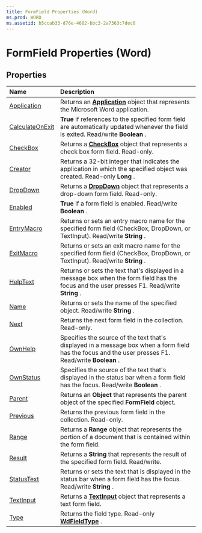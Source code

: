 ```yaml
---
title: FormField Properties (Word)
ms.prod: WORD
ms.assetid: b5ccab33-d76e-4682-bbc3-2a7363c7dec0
---
```



# FormField Properties (Word)

## Properties



|**Name**|**Description**|
|:-----|:-----|
|[Application](formfield-application-property-word.md)|Returns an  **[Application](application-object-word.md)** object that represents the Microsoft Word application.|
|[CalculateOnExit](formfield-calculateonexit-property-word.md)| **True** if references to the specified form field are automatically updated whenever the field is exited. Read/write **Boolean** .|
|[CheckBox](formfield-checkbox-property-word.md)|Returns a  **[CheckBox](checkbox-object-word.md)** object that represents a check box form field. Read-only.|
|[Creator](formfield-creator-property-word.md)|Returns a 32-bit integer that indicates the application in which the specified object was created. Read-only  **Long** .|
|[DropDown](formfield-dropdown-property-word.md)|Returns a  **[DropDown](dropdown-object-word.md)** object that represents a drop-down form field. Read-only.|
|[Enabled](formfield-enabled-property-word.md)| **True** if a form field is enabled. Read/write **Boolean** .|
|[EntryMacro](formfield-entrymacro-property-word.md)|Returns or sets an entry macro name for the specified form field (CheckBox, DropDown, or TextInput). Read/write  **String** .|
|[ExitMacro](formfield-exitmacro-property-word.md)|Returns or sets an exit macro name for the specified form field (CheckBox, DropDown, or TextInput). Read/write  **String** .|
|[HelpText](formfield-helptext-property-word.md)|Returns or sets the text that's displayed in a message box when the form field has the focus and the user presses F1. Read/write  **String** .|
|[Name](formfield-name-property-word.md)|Returns or sets the name of the specified object. Read/write  **String** .|
|[Next](formfield-next-property-word.md)|Returns the next form field in the collection. Read-only.|
|[OwnHelp](formfield-ownhelp-property-word.md)|Specifies the source of the text that's displayed in a message box when a form field has the focus and the user presses F1. Read/write  **Boolean** .|
|[OwnStatus](formfield-ownstatus-property-word.md)|Specifies the source of the text that's displayed in the status bar when a form field has the focus. Read/write  **Boolean** .|
|[Parent](formfield-parent-property-word.md)|Returns an  **Object** that represents the parent object of the specified **FormField** object.|
|[Previous](formfield-previous-property-word.md)|Returns the previous form field in the collection. Read-only.|
|[Range](formfield-range-property-word.md)|Returns a  **Range** object that represents the portion of a document that is contained within the form field.|
|[Result](formfield-result-property-word.md)|Returns a  **String** that represents the result of the specified form field. Read/write.|
|[StatusText](formfield-statustext-property-word.md)|Returns or sets the text that is displayed in the status bar when a form field has the focus. Read/write  **String** .|
|[TextInput](formfield-textinput-property-word.md)|Returns a  **[TextInput](textinput-object-word.md)** object that represents a text form field.|
|[Type](formfield-type-property-word.md)|Returns the field type. Read-only  **[WdFieldType](wdfieldtype-enumeration-word.md)** .|

